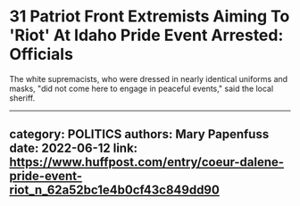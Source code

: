 # 31 Patriot Front Extremists Aiming To 'Riot' At Idaho Pride Event Arrested: Officials

The white supremacists, who were dressed in nearly identical uniforms and masks, "did not come here to engage in peaceful events," said the local sheriff.

---
category: POLITICS
authors: Mary Papenfuss
date: 2022-06-12
link: https://www.huffpost.com/entry/coeur-dalene-pride-event-riot_n_62a52bc1e4b0cf43c849dd90
---
